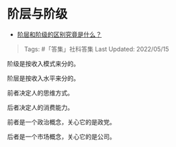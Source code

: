 # 阶层与阶级

- [阶层和阶级的区别究竟是什么？](https://www.zhihu.com/question/27679366/answer/2486337714)

>Tags: #「答集」社科答集 
>Last Updated: 2022/05/15

阶级是按收入模式来分的。

阶层是按收入水平来分的。

  

前者决定人的思维方式。

后者决定人的消费能力。

  

前者是一个政治概念，关心它的是政党。

后者是一个市场概念，关心它的是公司。